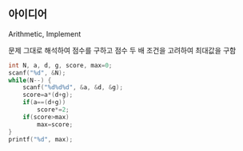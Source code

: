 ## 아이디어
Arithmetic, Implement

문제 그대로 해석하여 점수를 구하고 점수 두 배 조건을 고려하여 최대값을 구함
```c
int N, a, d, g, score, max=0;
scanf("%d", &N);
while(N--) {
	scanf("%d%d%d", &a, &d, &g);
	score=a*(d+g);
	if(a==(d+g))
		score*=2;
	if(score>max)
		max=score;
}
printf("%d", max);
```